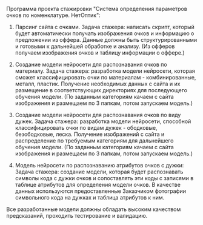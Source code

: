 Программа проекта стажировки "Система определения параметров очков по номенклатуре. НетОптик":

1. Парсинг сайта с очками.
   Задача стажера: написать скрипт, который будет автоматически получать изображения очков и информацию о предложении из оффера. Данные должны быть структурированными и готовыми к дальнейшей обработке и анализу. (Из офферов получаем изображения очков и таблицу информации о оффере.)

2. Создание модели нейросети для распознавания очков по материалу.
   Задача стажера: разработка модели нейросети, которая сможет классифицировать очки по материалам - комбинированные, металл, пластик. Получение необходимых данных с сайта и их размещение в соответствующих директориях для последующего обучения модели. (По заданным категориям качаем с сайта изображения и размещаем по 3 папкам, потом запускаем модель.)

3. Создание модели нейросети для распознавания очков по виду дужек.
   Задача стажера: разработка модели нейросети, способной классифицировать очки по видам дужек - ободковые, безободковые, леска. Получение изображений с сайта и распределение по требуемым категориям для дальнейшего обучения модели.
(По заданным категориям качаем с сайта изображения и размещаем по 3 папкам, потом запускаем модель.)

4. Модель нейросети по распознаванию атрибутов очков с дужки:
    Задача стажера: создание модели, которая будет распознавать символы кода с дужки очков и сопоставлять эти коды с записями в таблице атрибутов для определения модели очков. В качестве данных используются предоставленные Заказчиком фотографии символьного кода на дужках и таблица атрибутов к ним.

Все разработанные модели должны обладать высоким качеством предсказаний, проходить тестирование и валидацию. 
